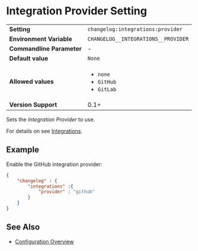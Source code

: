 <!--
  <auto-generated>
    The contents of this file were generated by a tool.
    Any changes to this file will be overwritten.
    To change the content of this file, edit 'integration-provider.md.scriban'
  </auto-generated>
-->
# Integration Provider Setting

<table>
    <tr>
        <td><b>Setting</b></td>
        <td><code>changelog:integrations:provider</code></td>
    </tr>
    <tr>
        <td><b>Environment Variable</b></td>
        <td><code>CHANGELOG__INTEGRATIONS__PROVIDER</code></td>
    </tr>
    <tr>
        <td><b>Commandline Parameter</b></td>
        <td>-</td>
    </tr>
    <tr>
        <td><b>Default value</b></td>
        <td>
            <code>None</code>
        </td>
    </tr>
    <tr>
        <td><b>Allowed values</b></td>
        <td>
            <ul>
                <li><code>none</code></li>
                <li><code>GitHub</code></li>
                <li><code>GitLab</code></li>
            </ul>
        </td>
    </tr>
    <tr>
        <td><b>Version Support</b></td>
        <td>0.1+</td>
    </tr>
</table>

Sets the *Integration Provider* to use.

For details on see [Integrations](../../integrations.md).

## Example

Enable the GitHub integration provider:

```json
{
    "changelog" : {
        "integrations" :{
            "provider" : "github"
        }
    }
}
```

## See Also

- [Configuration Overview](../../configuration.md)
